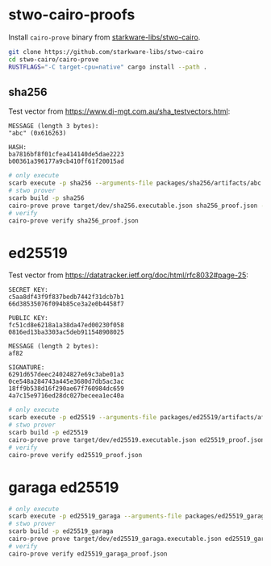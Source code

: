 # stwo-cairo-proofs

Install `cairo-prove` binary from
[starkware-libs/stwo-cairo](https://github.com/starkware-libs/stwo-cairo).

```bash
git clone https://github.com/starkware-libs/stwo-cairo
cd stwo-cairo/cairo-prove
RUSTFLAGS="-C target-cpu=native" cargo install --path .
```

## sha256

Test vector from https://www.di-mgt.com.au/sha_testvectors.html:

```
MESSAGE (length 3 bytes):
"abc" (0x616263)

HASH:
ba7816bf8f01cfea414140de5dae2223
b00361a396177a9cb410ff61f20015ad
```

```bash
# only execute
scarb execute -p sha256 --arguments-file packages/sha256/artifacts/abc.json
# stwo prover
scarb build -p sha256
cairo-prove prove target/dev/sha256.executable.json sha256_proof.json --arguments-file packages/sha256/artifacts/abc.json
# verify
cairo-prove verify sha256_proof.json
```

# ed25519

Test vector from https://datatracker.ietf.org/doc/html/rfc8032#page-25:

```
SECRET KEY:
c5aa8df43f9f837bedb7442f31dcb7b1
66d38535076f094b85ce3a2e0b4458f7

PUBLIC KEY:
fc51cd8e6218a1a38da47ed00230f058
0816ed13ba3303ac5deb911548908025

MESSAGE (length 2 bytes):
af82

SIGNATURE:
6291d657deec24024827e69c3abe01a3
0ce548a284743a445e3680d7db5ac3ac
18ff9b538d16f290ae67f760984dc659
4a7c15e9716ed28dc027beceea1ec40a
```

```bash
# only execute
scarb execute -p ed25519 --arguments-file packages/ed25519/artifacts/af82.json
# stwo prover
scarb build -p ed25519
cairo-prove prove target/dev/ed25519.executable.json ed25519_proof.json --arguments-file packages/ed25519/artifacts/af82.json
# verify
cairo-prove verify ed25519_proof.json
```

# garaga ed25519

```bash
# only execute
scarb execute -p ed25519_garaga --arguments-file packages/ed25519_garaga/artifacts/sample.json
# stwo prover
scarb build -p ed25519_garaga
cairo-prove prove target/dev/ed25519_garaga.executable.json ed25519_garaga_proof.json --arguments-file packages/ed25519_garaga/artifacts/sample.json
# verify
cairo-prove verify ed25519_garaga_proof.json
```
